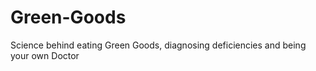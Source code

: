 # Green-Goods
Science behind eating Green Goods, diagnosing deficiencies and being your own Doctor 
